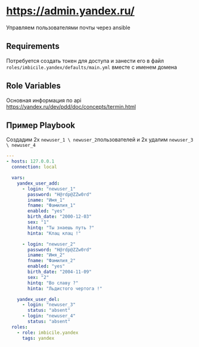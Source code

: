 # https://admin.yandex.ru/

Управляем пользователями почты через ansible

## Requirements

Потребуется создать токен для доступа и занести его в файл `roles/imbicile.yandex/defaults/main.yml` вместе с именем домена

## Role Variables

Основная информация по api https://yandex.ru/dev/pdd/doc/concepts/termin.html

## Пример Playbook

Создадим 2х `newuser_1 \ newuser_2`пользователей и 2х удалим `newuser_3 \ newuser_4`

```yml
---
- hosts: 127.0.0.1
  connection: local

  vars:
    yandex_user_add:
      - login: "newuser_1"
        password: "H@rdp@ZZw0rd"
        iname: "Имя_1"
        fname: "Фамилия_1"
        enabled: "yes"
        birth_date: "2000-12-03"
        sex: "1"
        hintq: "Ты знаешь путь ?"
        hinta: "Клац клац !"

      - login: "newuser_2"
        password: "H@rdp@ZZw0rd"
        iname: "Имя_2"
        fname: "Фамилия_2"
        enabled: "yes"
        birth_date: "2004-11-09"
        sex: "2"
        hintq: "Во славу ?"
        hinta: "Льдистого чертога !"

    yandex_user_del:
      - login: "newuser_3"
        status: "absent"
      - login: "newuser_4"
        status: "absent"
  roles:
    - role: imbicile.yandex
      tags: yandex
```
